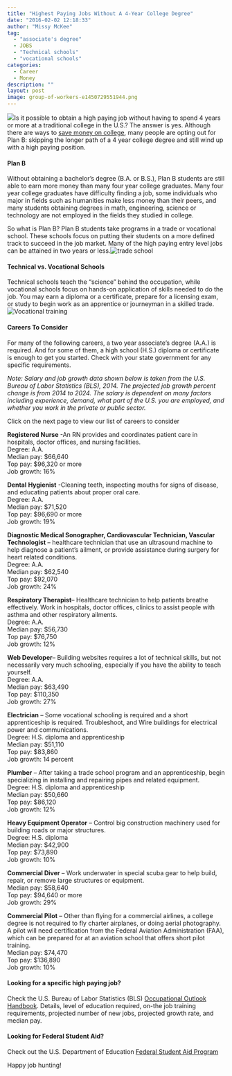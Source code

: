 ```yaml
---
title: "Highest Paying Jobs Without A 4-Year College Degree"
date: "2016-02-02 12:18:33"
author: "Missy McKee"
tag:
  - "associate's degree"
  - JOBS
  - "Technical schools"
  - "vocational schools"
categories:
  - Career
  - Money
description: ""
layout: post
image: group-of-workers-e1450729551944.png
---
```


[![](http://moderntips.com/wp-content/uploads/2015/12/group-of-workers-e1450729551944.png)](http://moderntips.com/wp-content/uploads/2015/12/group-of-workers-e1450729551944.png)Is it possible to obtain a high paying job without having to spend 4 years or more at a traditional college in the U.S.? The answer is yes. Although there are ways to [save money on college](/way-too-easy-strategies-to-reduce-the-cost-of-college), many people are opting out for Plan B: skipping the longer path of a 4 year college degree and still wind up with a high paying position.

#### Plan B

Without obtaining a bachelor’s degree (B.A. or B.S.), Plan B students are still able to earn more money than many four year college graduates. Many four year college graduates have difficulty finding a job, some individuals who major in fields such as humanities make less money than their peers, and many students obtaining degrees in math, engineering, science or technology are not employed in the fields they studied in college.

So what is Plan B? Plan B students take programs in a trade or vocational school. These schools focus on putting their students on a more defined track to succeed in the job market. Many of the high paying entry level jobs can be attained in two years or less.![trade school](http://moderntips.com/wp-content/uploads/2015/12/bigstock-Young-adults-in-business-train-12524651.jpg)

#### Technical vs. Vocational Schools

Technical schools teach the “science” behind the occupation, while vocational schools focus on hands-on application of skills needed to do the job. You may earn a diploma or a certificate, prepare for a licensing exam, or study to begin work as an apprentice or journeyman in a skilled trade.![Vocational training](http://moderntips.com/wp-content/uploads/2015/12/bigstock-Vocational-education-student-l-69006538.jpg)

#### Careers To Consider

For many of the following careers, a two year associate’s degree (A.A.) is required. And for some of them, a high school (H.S.) diploma or certificate is enough to get you started. Check with your state government for any specific requirements.

_Note: Salary and job growth data shown below is taken from the U.S. Bureau of Labor Statistics (BLS), 2014. The projected job growth percent change is from 2014 to 2024. The salary is dependent on many factors including experience, demand, what part of the U.S. you are employed, and whether you work in the private or public sector._

Click on the next page to view our list of careers to consider

**Registered Nurse** -An RN provides and coordinates patient care in hospitals, doctor offices, and nursing facilities.  
Degree: A.A.  
Median pay: $66,640  
Top pay: $96,320 or more  
Job growth: 16%

**Dental** **Hygienist** -Cleaning teeth, inspecting mouths for signs of disease, and educating patients about proper oral care.  
Degree: A.A.  
Median pay: $71,520  
Top pay: $96,690 or more  
Job growth: 19%

**Diagnostic Medical Sonographer, Cardiovascular Technician, Vascular Technologist** – healthcare technician that use an ultrasound machine to help diagnose a patient’s ailment, or provide assistance during surgery for heart related conditions.  
Degree: A.A.  
Median pay: $62,540  
Top pay: $92,070  
Job growth: 24%

**Respiratory Therapist**– Healthcare technician to help patients breathe effectively. Work in hospitals, doctor offices, clinics to assist people with asthma and other respiratory ailments.  
Degree: A.A.  
Median pay: $56,730  
Top pay: $76,750  
Job growth: 12%

**Web Developer**– Building websites requires a lot of technical skills, but not necessarily very much schooling, especially if you have the ability to teach yourself.  
Degree: A.A.  
Median pay: $63,490  
Top pay: $110,350  
Job growth: 27%

**Electrician** – Some vocational schooling is required and a short apprenticeship is required. Troubleshoot, and Wire buildings for electrical power and communications.  
Degree: H.S. diploma and apprenticeship  
Median pay: $51,110  
Top pay: $83,860  
Job growth: 14 percent

**Plumber** – After taking a trade school program and an apprenticeship, begin specializing in installing and repairing pipes and related equipment.  
Degree: H.S. diploma and apprenticeship  
Median pay: $50,660  
Top pay: $86,120  
Job growth: 12%

**Heavy Equipment Operator** – Control big construction machinery used for building roads or major structures.  
Degree: H.S. diploma  
Median pay: $42,900  
Top pay: $73,890  
Job growth: 10%

**Commercial Diver** – Work underwater in special scuba gear to help build, repair, or remove large structures or equipment.  
Median pay: $58,640  
Top pay: $94,640 or more  
Job growth: 29%

**Commercial Pilot** – Other than flying for a commercial airlines, a college degree is not required to fly charter airplanes, or doing aerial photography. A pilot will need certification from the Federal Aviation Administration (FAA), which can be prepared for at an aviation school that offers short pilot training.  
Median pay: $74,470  
Top pay: $136,890  
Job growth: 10%

#### Looking for a specific high paying job?

Check the U.S. Bureau of Labor Statistics (BLS) [Occupational Outlook Handbook](http://www.bls.gov/ooh/occupation-finder.htm). Details, level of education required, on-the job training requirements, projected number of new jobs, projected growth rate, and median pay.

#### Looking for Federal Student Aid?

Check out the U.S. Department of Education [Federal Student Aid Program](https://studentaid.ed.gov/sa/prepare-for-college/choosing-schools/types#career-schools)

Happy job hunting!
